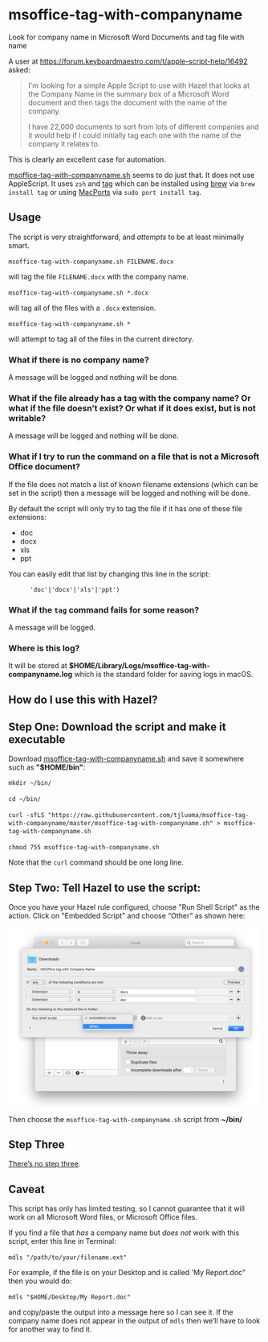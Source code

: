 # msoffice-tag-with-companyname
Look for company name in Microsoft Word Documents and tag file with name

A user at <https://forum.keyboardmaestro.com/t/apple-script-help/16492> asked:

> I'm looking for a simple Apple Script to use with Hazel that looks at the Company Name in the summary box of a Microsoft Word document and then tags the document with the name of the company. 
>
> I have 22,000 documents to sort from lots of different companies and it would help if I could initially tag each one with the name of the company it relates to. 

This is clearly an excellent case for automation.

[msoffice-tag-with-companyname.sh](https://github.com/tjluoma/msoffice-tag-with-companyname/blob/master/msoffice-tag-with-companyname.sh) seems to do just that. It does not use AppleScript. It uses `zsh` and [tag](https://github.com/jdberry/tag/) which can be installed using [brew](https://brew.sh) via `brew install tag` or using [MacPorts](https://www.macports.org) via `sudo port install tag`.

## Usage

The script is very straightforward, and _attempts_ to be at least minimally smart.

`msoffice-tag-with-companyname.sh FILENAME.docx`

will tag the file `FILENAME.docx` with the company name.

`msoffice-tag-with-companyname.sh *.docx`

will tag all of the files with a `.docx` extension.

`msoffice-tag-with-companyname.sh *`

will attempt to tag all of the files in the current directory.

### What if there is no company name?

A message will be logged and nothing will be done.

### What if the file already has a tag with the company name? Or what if the file doesn’t exist? Or what if it does exist, but is not writable?

A message will be logged and nothing will be done.

### What if I try to run the command on a file that is not a Microsoft Office document?

If the file does not match a list of known filename extensions (which can be set in the script) then a message will be logged and nothing will be done.

By default the script will only try to tag the file if it has one of these file extensions:

* doc
* docx
* xls
* ppt

You can easily edit that list by changing this line in the script:

```
      'doc'|'docx'|'xls'|'ppt')
```

### What if the `tag` command fails for some reason?

A message will be logged.

### Where is this log?

It will be stored at **$HOME/Library/Logs/msoffice-tag-with-companyname.log** which is the standard folder for saving logs in macOS.

## How do I use this with Hazel?

## Step One: Download the script and make it executable

Download [msoffice-tag-with-companyname.sh](https://raw.githubusercontent.com/tjluoma/msoffice-tag-with-companyname/master/msoffice-tag-with-companyname.sh) and save it somewhere such as **"$HOME/bin"**:

```
mkdir ~/bin/

cd ~/bin/

curl -sfLS "https://raw.githubusercontent.com/tjluoma/msoffice-tag-with-companyname/master/msoffice-tag-with-companyname.sh" > msoffice-tag-with-companyname.sh

chmod 755 msoffice-tag-with-companyname.sh
```

Note that the `curl` command should be one long line.

## Step Two: Tell Hazel to use the script:

Once you have your Hazel rule configured, choose "Run Shell Script" as the action. Click on "Embedded Script" and choose “Other” as shown here:

![Hazel screenshot](https://raw.githubusercontent.com/tjluoma/msoffice-tag-with-companyname/master/Hazel-MSOffice.png)

Then choose the `msoffice-tag-with-companyname.sh` script from **~/bin/**

## Step Three

[There’s no step three](https://www.youtube.com/watch?v=6uXJlX50Lj8).


## Caveat

This script has only has limited testing, so I cannot guarantee that it will work on all Microsoft Word files, or Microsoft Office files.

If you find a file that _has_ a company name but _does not_ work with this script, enter this line in Terminal:

`mdls "/path/to/your/filename.ext"`

For example, if the file is on your Desktop and is called 'My Report.doc" then you would do:

`mdls "$HOME/Desktop/My Report.doc"`

and copy/paste the output into a message here so I can see it. If the company name does not appear in the output of `mdls` then we’ll have to look for another way to find it.




